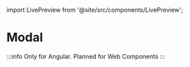 import LivePreview from '@site/src/components/LivePreview';

# Modal

:::info
Only for Angular. Planned for Web Components
:::

<LivePreview name="modal" framework="angular" height="28rem"></LivePreview>
